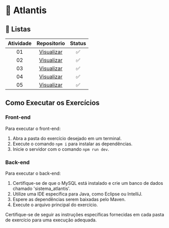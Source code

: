 <h1> 🌊 Atlantis </h1>

## 📝 Listas

| Atividade |                                    Repositorio                                    | Status |
| :----: |  :---------------------------------------------------------------------------------: | :----: |
|   01   |  <a href="https://github.com/juliamariahr/atlantis/tree/atvi"> Visualizar </a> |   ✅   |
|   02   |  <a href="https://github.com/juliamariahr/atlantis/tree/atvii"> Visualizar </a> |   ✅  |
|   03   |  <a href="https://github.com/juliamariahr/atlantis/tree/atviii"> Visualizar </a> |  ✅  |
|   04   |  <a href="https://github.com/juliamariahr/atlantis/tree/atviv"> Visualizar </a>  |  ✅  |
|   05   |  <a href="https://github.com/juliamariahr/atlantis/tree/atvv"> Visualizar </a>  |   ✅  |

## Como Executar os Exercícios

### Front-end

Para executar o front-end:

1. Abra a pasta do exercício desejado em um terminal.
2. Execute o comando `npm i` para instalar as dependências.
3. Inicie o servidor com o comando `npm run dev`.

### Back-end

Para executar o back-end:

1. Certifique-se de que o MySQL está instalado e crie um banco de dados chamado 'sistema_atlantis'.
2. Utilize uma IDE específica para Java, como Eclipse ou IntelliJ.
3. Espere as dependências serem baixadas pelo Maven.
4. Execute o arquivo principal do exercício.

Certifique-se de seguir as instruções específicas fornecidas em cada pasta de exercício para uma execução adequada.
